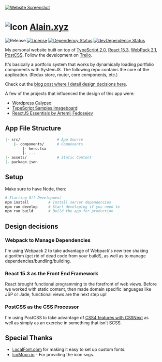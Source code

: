 [![Website Screenshot][website-img]][website-url]

# ![Icon](assets/brand/icon.ico) [Alain.xyz](https://alain.xyz)

![Release][release-img] [![License][license-img]][license-url] [![Dependency Status][david-img]][david-url] [![devDependency Status][david-dev-img]][david-dev-url]

My personal website built on top of [TypeScript 2.0](http://www.typescriptlang.org/), [React 15.3](https://facebook.github.io/react/), [WebPack 2.1](https://webpack.github.io/), [PostCSS](https://github.com/postcss/postcss). Follow the development on [Trello](https://trello.com/b/CVu8yxlf/alain-xyz).

It's basically a portfolio system that works by dynamically loading portfolio components with SystemJS. The following repo contains the core of the application. (Redux store, router, core components, etc.) 

Check out the [blog post where I detail design decisions here](https://alain.xyz/blog/the-making-of-alain-xyz).

A few of the projects that influenced the design of this app were:

- [Wordpress Calypso](https://github.com/Automattic/wp-calypso)
- [TypeScript Samples Imageboard](https://github.com/Microsoft/TypeScriptSamples/tree/master/imageboard)
- [ReactJS Essentials by Artemij Fedosejev](https://github.com/fedosejev/react-essentials)

## App File Structure

```bash
|- src/                 # App Source
    |- components/      # Components
        |- hero.tsx
        |- ...
|- assets/              # Static Content
|- package.json
```

## Setup

Make sure to have Node, then:

```bash
# Starting Off Development
npm install         # Install server dependencies
npm run develop     # Start developing if you need to
npm run build       # Build the app for production
```

## Design decisions

### Webpack to Manage Dependencies

I'm using Webpack 2 to take advantage of Webpack's new tree shaking algorithm (get rid of dead code from your build!), as well as to manage dependencies/bundling/building.

### React 15.3 as the Front End Framework

React brought functional programming to the forefront of web views. Before we worked with static content, then made domain specific languages like JSP or Jade, functional views are the next step up!

### PostCSS as the CSS Processor

I'm using PostCSS to take advantage of [CSS4 features with CSSNext](http://cssnext.io/) as well as simply as an exercise in something that isn't SCSS.

## Special Thanks

- [LocalFont.com](http://www.localfont.com/) for making it easy to set up custom fonts.
- [IcoMoon.io](https://icomoon.io/) - For providing the icon svgs.

[website-img]: assets/brand/website-screenshot.png
[website-url]: https://alain.xyz
[release-img]: https://img.shields.io/badge/release-0.4.0-4dbfcc.svg?style=flat-square
[license-img]: http://img.shields.io/:license-mit-blue.svg?style=flat-square
[license-url]: https://opensource.org/licenses/MIT
[david-url]: https://david-dm.org/alaingalvan/alain.xyz?path=frontend
[david-img]: https://david-dm.org/alaingalvan/alain.xyz.svg?path=frontend&style=flat-square
[david-dev-url]: https://david-dm.org/alaingalvan/alain.xyz?path=frontend#info=devDependencies
[david-dev-img]: https://david-dm.org/alaingalvan/alain.xyz/dev-status.svg?path=frontend&style=flat-square
